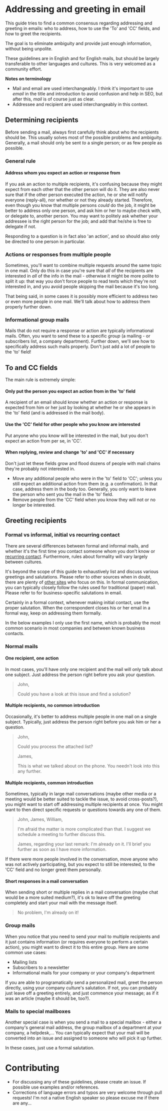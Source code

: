 # Addressing and greeting in email

This guide tries to find a common consensus regarding addressing and greeting in emails: who to address, how to use the 'To' and 'CC' fields, and how to greet the recipients.

The goal is to eliminate ambiguity and provide just enough information, without being unpolite.

These guidelines are in English and for English mails, but should be largely transferable to other languages and cultures. This is very welcomed as a community effort.

**Notes on terminology**
- Mail and email are used interchangeably. I think it's important to use *email* in the title and introduction to avoid confusion and help in SEO, but after this, *mail* is of course just as clear.
- Addressee and recipient are used interchangeably in this context.

## Determining recipients

Before sending a mail, always first carefully think about who the recipients should be. This usually solves most of the possible problems and ambiguity. Generally, a mail should only be sent *to* a single person; or as few people as possible.

### General rule

#### Address whom you expect an action or response from

If you ask an action to multiple recipients, it's confusing because they might expect from each other that the other person will do it. They are also never sure that if the other person executed the action, he or she will notify everyone (reply-all), nor whether or not they already started. Therefore, even though you know that multiple persons *could* do the job, it might be better to address only one person, and ask him or her to maybe check with, or delegate to, another person. You may want to politely ask whether your addressee is the right person for the job; and add that he/she is free to delegate if not.

Responding to a question is in fact also 'an action', and so should also only be directed to one person in particular.

### Actions or responses from multiple people

Sometimes, you'll want to combine multiple requests around the same topic in one mail. Only do this in case you're sure that *all* of the recipients are interested in *all* of the info in the mail - otherwise it might be more polite to split it up: that way you don't force people to read texts which they're not interested in, and you avoid people skipping the mail because it's too long.

That being said, in some cases it is possibly more efficient to address two or even more people in one mail. We'll talk about how to address them properly further down.

### Informational group mails

Mails that do not require a response or action are typically informational mails. Often, you want to send these to a specific *group* (a mailing - or subscribers list, a company department). Further down, we'll see how to specifically address such mails properly. Don't just add a lot of people to the 'to' field!

## To and CC fields

The main rule is extremely simple:

#### Only put the person you expect an action from in the 'to' field

A recipient of an email should know whether an action or response is expected from him or her just by looking at whether he or she appears in the 'to' field (and is addressed in the mail body).

#### Use the 'CC' field for other people who you know are interested

Put anyone who you know will be interested in the mail, but you don't expect an action from per se, in 'CC'.

#### When replying, review and change 'to' and 'CC' if necessary

Don't just let these fields grow and flood dozens of people with mail chains they're probably not interested in.

- Move any additional people who were in the 'to' field to 'CC'; unless you still expect an additional action from them (e.g. a confirmation). In that case, address them in the body too. Generally, you only want to leave the person who sent you the mail in the 'to' field.
- Remove people from the 'CC' field when you know they will not or no longer be interested.

## Greeting recipients

### Formal vs informal, initial vs recurring contact

There are several differences between formal and informal mails, and whether it's the first time you contact someone whom you don't know or [recurring contact](https://english.stackexchange.com/questions/164283/greetings-after-initial-email). Furthermore, rules about formality will vary largely between cultures.

It's beyond the scope of this guide to exhaustively list and discuss various greetings and salutations. Please refer to other sources when in doubt, there are plenty of [other sites](http://www.syntaxis.com/email-salutations) who focus on this. In formal communication, you can typically closely follow the rules used for traditional (paper) mail. Please refer to for business-specific salutations in email.

Certainly in a formal context, whenever making initial contact, use the proper salutation. When the correspondent closes his or her email in a formal way, keep on addressing them formally.

In the below examples I only use the first name, which is probably the most common scenario in most companies and between known business contacts.

### Normal mails

#### One recipient, one action

In most cases, you'll have only one recipient and the mail will only talk about one subject. Just address the person right before you ask your question.

> John,
>
> Could you have a look at this issue and find a solution?

#### Multiple recipients, no common introduction

Occasionally, it's better to address multiple people in one mail on a single subject. Typically, just address the person right before you ask him or her a question.

> John,
>
> Could you process the attached list?
>
> James,
>
> This is what we talked about on the phone. You needn't look into this any further.

#### Multiple recipients, common introduction

Sometimes, typically in large mail conversations (maybe other media or a meeting would be better suited to tackle the issue, to avoid cross-posts?), you might want to start off addressing multiple recipients at once. You might want to then direct specific requests or questions towards any one of them.

> John, James, William,
>
> I'm afraid the matter is more complicated than that. I suggest we schedule a meeting to further discuss this.
>
> James, regarding your last remark: I'm already on it. I'll brief you further as soon as I have more information.

If there were more people involved in the conversation, move anyone who was not actively participating, but you expect to still be interested, to the 'CC' field and no longer greet them personally.

#### Short responses in a mail conversation

When sending short or multiple replies in a mail conversation (maybe chat would be a more suited medium?), it's ok to leave off the greeting completely and start your mail with the message itself.

> No problem, I'm already on it!

### Group mails

When you notice that you need to send your mail to multiple recipients and it just contains information (or requires everyone to perform a certain action), you might want to direct it to this entire group. Here are some common use cases:
- Mailing lists
- Subscribers to a newsletter
- Informational mails for your company or your company's department

If you are able to programatically send a personalized mail, greet the person directly, using your company culture's salutation. If not, you can probably just leave off a greeting entirely, and just commence your message; as if it was an article (maybe it should be, too?).

### Mails to special mailboxes

Another special case is when you send a mail to a special mailbox - either a company's general mail address, the group mailbox of a department at your company, a helpdesk,... You can typically expect that your mail will be converted into an issue and assigned to someone who will pick it up further.

In these cases, just use a formal salutation.

# Contributing

- For discussing any of these guidelines, please create an issue. If possible use examples and/or references.
- Corrections of language errors and typos are very welcome through pull requests! I'm not a native English speaker so please excuse me if there are any...